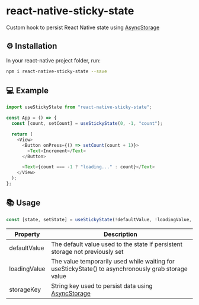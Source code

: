 # react-native-sticky-state

Custom hook to persist React Native state using [AsyncStorage](https://github.com/react-native-async-storage/async-storage)

## ⚙️ Installation

In your react-native project folder, run:

```bash
npm i react-native-sticky-state --save
```

## 💻 Example

```js
import useStickyState from "react-native-sticky-state";

const App = () => {
  const [count, setCount] = useStickyState(0, -1, "count");

  return (
    <View>
      <Button onPress={() => setCount(count + 1)}>
        <Text>Increment</Text>
      </Button>

      <Text>{count === -1 ? "loading..." : count}</Text>
    </View>
  );
};
```

## 📚 Usage

```js
const [state, setState] = useStickyState(!defaultValue, !loadingValue, !storageKey);
```

| Property     | Description                                                                                                       |
| ------------ | ----------------------------------------------------------------------------------------------------------------- |
| defaultValue | The default value used to the state if persistent storage not previously set                                      |
| loadingValue | The value temporarily used while waiting for useStickyState() to asynchronously grab storage value                |
| storageKey   | String key used to persist data using [AsyncStorage](https://github.com/react-native-async-storage/async-storage) |
